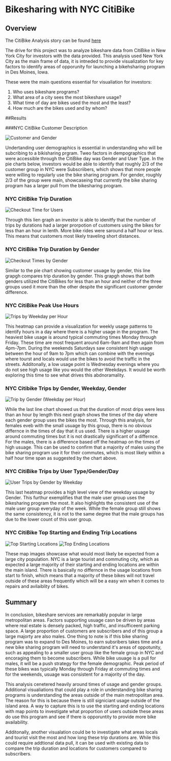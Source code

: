 # Bikesharing with NYC CitiBike 

## Overview
The CitiBike Analysis story can be found [here](https://public.tableau.com/views/Module14Challenge_16594058840770/NYCCitibikeAnalysis?:language=en-US&publish=yes&:display_count=n&:origin=viz_share_link) 

The drive for this project was to analyze bikeshare data from CitiBike in New York City for investors with the data provided. This analysis used New York City as the main frame of data, it is intneded to provide visualization for key factors to identify areas of opporunity for launching a bikehsharing program in Des Moines, Iowa. 

These were the main questions essential for visualiation for investors:  
1. Who uses bikeshare programs?
2. What area of a city sees the most bikeshare usage?
3. What time of day are bikes used the most and the least?
4. How much are the bikes used and by whom?

##Results

###NYC CitiBike Customer Description 

![Customer and Gender](https://user-images.githubusercontent.com/102635884/184520200-1eb6752a-0269-4e06-aeca-4a3700f87ccd.PNG)

Undertanding user demographics is essential in understanding who will be subcribing to a bikisharing prgram. Tweo factors in dempographics that were accessible through the CitiBike day was Gender and User Type. In the pie charts below, investors would be able to identify that roughly 2/3 of the customer group in NYC were Subscriibers, which shows that more people were willing to regularly use the bike sharing program.  For gender, roughly 2/3 of the group were main, showcaseing that currently the bike sharing program has a larger pull from the bikesharing program.

### NYC CitiBike Trip Duration

![Checkout Time for Users](https://user-images.githubusercontent.com/102635884/184520866-388e6a1d-f6cf-40c1-b105-55df1775563b.PNG)

Through this lien graph an investor is able to idenitfy that the number of trips by durations had a larger prorpotion of customers using the bikes for less than an hour in lenth. More bike rides were saround a half hour or less. This means that customers most likely traveling short distances. 

### NYC CitiBike Trip Duration by Gender

![Checkout Times by Gender](https://user-images.githubusercontent.com/102635884/184520960-d89a7b09-3219-4067-9eb5-a60973901b2c.PNG)

Similar to the pie chart showing customer usuage by gender, this line grapgh compares trip duration by gender. This grapgh shows that both genders utilized the CitiBikes for less than an hour and neither of the three groups used it more than the other despite the significant customer gender difference.

### NYC CitiBike Peak Use Hours

![Trips by Weekday per Hour](https://user-images.githubusercontent.com/102635884/184520473-178f5ba4-ec8f-48d7-8c4d-1e075fd842ad.PNG)

This heatmap can provide a visualization for weekly usage patterns to identify hours in a day where there is a higher usage in the program. The heaviest bike usage is around typical commuting times Monday through Friday. These time are most frequent around 6am-9am and then again from 4pm-7pm. During the weekends Saturdays saw consistent high usage between the hour of 9am to 7pm which can combine with the evenings where tourst and locals would use the bikes to avoid the traffic in the streets. Additonally, a low usage point is Wednesday evenings where you do not see high usage like you would the other Weekdays. It would be worth exploring this time to see what drives this abdnoramality.

### NYC Citibike Trips by Gender, Weekday, Gender

![Trip by Gender (Weekday per Hour)](https://user-images.githubusercontent.com/102635884/184521100-ed75b9c0-40c6-49ec-8d64-aa4fbeb67146.PNG)

While the last line chart showed us that the duration of most drips were less than an hour by length this next graph shows the times of the day where each gender group uses the bikes the most. Through this analysis, for females eveb with the small usuage by this group, there is no obvious differnce in the times of day that it us used. There is a higher usuage around commuting times but it is not drastically significant of a differnce. For the males, there is a difference based off the heatmap on the times of high usuage. This can be used to confirm that a majority of males using the bike sharing program use it for their commutes, which is most likely within a half hour time span as suggested by the chart above. 

### NYC CitiBike Trips by User Type/Gender/Day

![User Trips by Gender by Weekday](https://user-images.githubusercontent.com/102635884/184521281-84170c8f-f0ab-4730-b42d-d45cae0214a2.PNG)

This last heatmap provides a high level view of the weekday usuage by Gender. This furthur exemplifies that the male user group uses the bikesharing program the most. It also highlights the consistent use of the male user group everyday of the week. While the female group still shows the same consistency, it is not to the same degree that the male groups has due to the lower count of this user group. 

### NYC CitiBike Top Starting and Ending Trip Locations

![Top Starting Locations](https://user-images.githubusercontent.com/102635884/184521501-a4ed9bb5-a3ae-4069-91c5-8859d5667ba0.PNG)
![Top Ending Locations](https://user-images.githubusercontent.com/102635884/184521515-84889dc9-1940-412f-83ee-24d2cf5a1fe8.PNG)

These map images showcase what would most likely be expected from a large city population. NYC is a large tourist and commuting city, which as expected a large majority of their starting and ending locations are within the main island. There is basically no differnce in the usage locations from start to finish, which means that a majority of these bikes will not travel outside of these areas frequently which will be a easy win when it comes to repairs and avilaiblity of bikes. 


## Summary

In conclusion, bikeshare services are remarkably popular in large metropolitan areas. Factors supporting usuage casn be driven by areas where real estate is densely packed, high traffic, and insufficeent parking space. A large proportion of customers are subscribers and of this group a large majorty are also males. One thing to note is if this bike sharing program was to expand to Des Moines, to earn subsribers takes time and a new bike sharing program will need to understand it's areas of oppotunity, such as appealing to a smaller user group like the female group in NYC and encoraging them to become subscribers. While bike usuage is a pull for males, it will be a push strategy for the female demographic. Peak period of these bikes was typically Monday through Friday at commuting times and for the weekends, usuage was consistent for a majority of the day.

This analysis cenetered heavily around times of usage and gender groups. Additional visualiations that could play a role in understanding bike sharing programs is understanding the areas outside of the main metropolitan area. The reason for this is because there is still signiciant usage outside of the island area. A way to capture this is to use the starting and ending locations with map points to investigate what proportion of users outside these areas do use this program and see if there is opporuntity to provide more bike availability. 

Additonally, another visualation could be to investigate what areas locals and tourist visit the most and how long these trip durations are. While this could require addtional data pull, it can be used with existing data to compare the trip duration and locations for customers compared to subscribers. 
